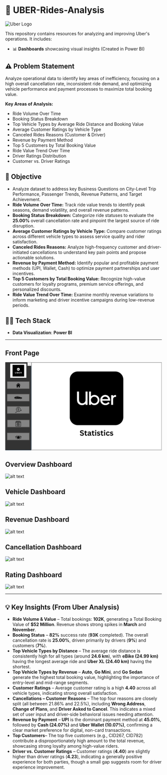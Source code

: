 # 🚕 UBER-Rides-Analysis

![Uber Logo](https://imgs.search.brave.com/mKrWVMewBreF9pQsYQb6CNwKY_QpHBtNjC6AkK_DlO8/rs:fit:860:0:0:0/g:ce/aHR0cHM6Ly9tYXJr/ZXRpbmcuZGNhc3Nl/dGNkbi5jb20vYmxv/Zy8yMDE4L1NlcHRl/bWJlci9VYmVyLVdv/cmRtYXJrL0RJX1Vi/ZXItV29yZG1hcmtf/QmFubmVyXzgyOHgz/MDAuanBn)

This repository contains resources for analyzing and improving Uber's operations. It includes:
- 📊 **Dashboards** showcasing visual insights (Created in Power BI)

## ⚠️ Problem Statement

Analyze operational data to identify key areas of inefficiency, focusing on a high overall cancellation rate, inconsistent ride demand, and optimizing vehicle performance and payment processes to maximize total booking value.

**Key Areas of Analysis:**
* Ride Volume Over Time
* Booking Status Breakdown
* Top Vehicle Types by Average Ride Distance and Booking Value
* Average Customer Ratings by Vehicle Type
* Canceled Rides Reasons (Customer & Driver)
* Revenue by Payment Method
* Top 5 Customers by Total Booking Value
* Ride Value Trend Over Time
* Driver Ratings Distribution
* Customer vs. Driver Ratings

## 🎯 Objective

* Analyze dataset to address key Business Questions on City-Level Trip Performance, Passenger Trends, Revenue Patterns, and Target Achievement.
* **Ride Volume Over Time:** Track ride value trends to identify peak seasons, demand volatility, and overall revenue patterns.
* **Booking Status Breakdown:** Categorize ride statuses to evaluate the **25.00%** overall cancellation rate and pinpoint the largest source of ride disruption.
* **Average Customer Ratings by Vehicle Type:** Compare customer ratings across different vehicle types to assess service quality and rider satisfaction.
* **Canceled Rides Reasons:** Analyze high-frequency customer and driver-initiated cancellations to understand key pain points and propose actionable solutions.
* **Revenue by Payment Method:** Identify popular and profitable payment methods (UPI, Wallet, Cash) to optimize payment partnerships and user incentives.
* **Top 5 Customers by Total Booking Value:** Recognize high-value customers for loyalty programs, premium service offerings, and personalized discounts.
* **Ride Value Trend Over Time:** Examine monthly revenue variations to inform marketing and driver incentive campaigns during low-revenue periods.

## 👩‍💻 Tech Stack

- **Data Visualization**: **Power BI**

---
## Front Page

![Front Page SS](https://github.com/saikrishna640/-UBER-Rides-Analysis/blob/main/Front%20Page.png?raw=true)

## Overview Dashboard

![alt text]()

## Vehicle Dashboard

![alt text](image-2.png)

## Revenue Dashboard

![alt text](image-3.png)

## Cancellation Dashboard

![alt text](image-4.png)

## Rating Dashboard

![alt text](image-5.png)

---

## 💡 Key Insights (From Uber Analysis)

* **Ride Volume & Value** – Total bookings: **102K**, generating a Total Booking Value of **$52 Million**. Revenue shows strong spikes in **March** and **November**.
* **Booking Status** – **82%** success rate (**93K** completed). The overall cancellation rate is **25.00%**, driven primarily by drivers (**9%**) and customers (**7%**).
* **Top Vehicle Types by Distance** – The average ride distance is consistently high for all types (around **24.6 km**), with **eBike (24.99 km)** having the longest average ride and **Uber XL (24.40 km)** having the shortest.
* **Top Vehicle Types by Revenue** – **Auto**, **Go Mini**, and **Go Sedan** generate the highest total booking value, highlighting the importance of entry-level and mid-range segments.
* **Customer Ratings** – Average customer rating is a high **4.40** across all vehicle types, indicating strong overall satisfaction.
* **Cancellations – Customer Reasons** – The top four reasons are closely split (all between 21.86% and 22.5%), including **Wrong Address**, **Change of Plans**, and **Driver Asked to Cancel**. This indicates a mixed set of user input and driver-side behavioral issues needing attention.
* **Revenue by Payment** – **UPI** is the dominant payment method at **45.01%**, followed by **Cash (24.07%)** and **Uber Wallet (10.07%)**, confirming a clear market preference for digital, non-card transactions.
* **Top Customers**– The top five customers (e.g., CID267, CID782) contribute a disproportionately high amount to the total revenue, showcasing strong loyalty among high-value riders.
* **Driver vs. Customer Ratings** – Customer ratings (**4.40**) are slightly higher than driver ratings (**4.23**), indicating a generally positive experience for both parties, though a small gap suggests room for driver experience improvement.
